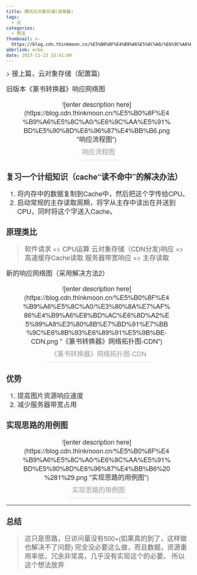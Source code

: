 ```yaml
---
title: 腾讯云对象存储(调用篇)
tags:
  - 云
categories:
  - 想法
thumbnail: >-
  https://blog.cdn.thinkmoon.cn/%E5%B0%8F%E4%B9%A6%E5%8C%A0/%E6%9C%AA%E5%91%BD%E5%90%8D%E6%96%87%E4%BB%B6.png
abbrlink: ecbe
date: 2017-11-23 15:41:09
---
```


<div style="font-family: 'Helvetica Neue' , Helvetica , Tahoma , Arial , 'Hiragino Sans GB' , STHeiti , 'Microsoft YaHei' , '微软雅黑' , 'WenQuanYi Micro Hei' , STXihei , '华文细黑' , Heiti , '黑体' , SimSun , '宋体' , Song , sans-serif; font-size: 18px; line-height: 1.33; font-weight: 100; color: #2f2f2f; word-wrap: break-word;">
<div class="preview html_preview">
> 接上篇，云对象存储（配置篇)

旧版本《篆书转换器》响应网络图

<!-- more -->

<div class="story_image_container story_block_image" style="page-break-inside: avoid; text-align: center;">
<div class="story_image" style="display: inline-block; position: relative; max-width: 80%;">![enter description here](https://blog.cdn.thinkmoon.cn/%E5%B0%8F%E4%B9%A6%E5%8C%A0/%E6%9C%AA%E5%91%BD%E5%90%8D%E6%96%87%E4%BB%B6.png "响应流程图")</div>
&nbsp;
<div class="story_image_caption " style="border-bottom: 1px solid #d9d9d9; display: inline-block; color: #999; padding: 10px;">响应流程图</div>
</div>
<div class="xiaoshujiang_element xsj_anchor" style="position: absolute;"><a class="blank_anchor_name" style="color: #0088cc; text-decoration: none;" target="_blank" name="e5a48de4b9a0e4b880e4b8aae8aea1e7bb84e79fa5e8af86efbc88cachee2809ce8afbbe4b88de591bde4b8ade2809de79a84e8a7a3e586b3e58a9ee6b395efbc89_1"></a><a id="e5a48de4b9a0e4b880e4b8aae8aea1e7bb84e79fa5e8af86efbc88cachee2809ce8afbbe4b88de591bde4b8ade2809de79a84e8a7a3e586b3e58a9ee6b395efbc89_1" class="blank_anchor_id" style="color: #0088cc; text-decoration: none; float: left; visibility: hidden;" target="_blank"></a><a class="blank_anchor_name" style="color: #0088cc; text-decoration: none;" target="_blank" name="复习一个计组知识cache读不命中的解决办法"></a><a id="复习一个计组知识cache读不命中的解决办法" class="blank_anchor_id" style="color: #0088cc; text-decoration: none; float: left; visibility: hidden;" target="_blank"></a></div>


### 复习一个计组知识（cache“读不命中”的解决办法）

1.  将内存中的数据复制到Cache中，然后把这个字传给CPU。
2.  启动常规的主存读取周期，将字从主存中读出在并送到CPU，同时将这个字送入Cache。
<div class="xiaoshujiang_element xsj_anchor" style="position: absolute;"><a class="blank_anchor_name" style="color: #0088cc; text-decoration: none;" target="_blank" name="e58e9fe79086e7b1bbe6af94_2"></a><a id="e58e9fe79086e7b1bbe6af94_2" class="blank_anchor_id" style="color: #0088cc; text-decoration: none; float: left; visibility: hidden;" target="_blank"></a><a class="blank_anchor_name" style="color: #0088cc; text-decoration: none;" target="_blank" name="原理类比"></a><a id="原理类比" class="blank_anchor_id" style="color: #0088cc; text-decoration: none; float: left; visibility: hidden;" target="_blank"></a></div>

### 原理类比

> 软件请求 =&gt; CPU运算
> 云对象存储（CDN分发)响应 =&gt; 高速缓存Cache读取
> 服务器带宽响应 =&gt; 主存读取

新的响应网络图（采用解决方法2）

<div class="story_image_container story_block_image" style="page-break-inside: avoid; text-align: center;">
<div class="story_image" style="display: inline-block; position: relative; max-width: 80%;">![enter description here](https://blog.cdn.thinkmoon.cn/%E5%B0%8F%E4%B9%A6%E5%8C%A0/%E3%80%8A%E7%AF%86%E4%B9%A6%E8%BD%AC%E6%8D%A2%E5%99%A8%E3%80%8B%E7%BD%91%E7%BB%9C%E6%8B%93%E6%89%91%E5%9B%BE-CDN.png "《篆书转换器》网络拓扑图-CDN")</div>
&nbsp;
<div class="story_image_caption " style="border-bottom: 1px solid #d9d9d9; display: inline-block; color: #999; padding: 10px;">《篆书转换器》网络拓扑图-CDN</div>
</div>
<div class="xiaoshujiang_element xsj_anchor" style="position: absolute;"><a class="blank_anchor_name" style="color: #0088cc; text-decoration: none;" target="_blank" name="e4bc98e58abf_3"></a><a id="e4bc98e58abf_3" class="blank_anchor_id" style="color: #0088cc; text-decoration: none; float: left; visibility: hidden;" target="_blank"></a><a class="blank_anchor_name" style="color: #0088cc; text-decoration: none;" target="_blank" name="优势"></a><a id="优势" class="blank_anchor_id" style="color: #0088cc; text-decoration: none; float: left; visibility: hidden;" target="_blank"></a></div>

### 优势

1.  提高图片资源响应速度
2.  减少服务器带宽占用
<div class="xiaoshujiang_element xsj_anchor" style="position: absolute;"><a class="blank_anchor_name" style="color: #0088cc; text-decoration: none;" target="_blank" name="e5ae9ee78eb0e6809de8b7afe79a84e794a8e4be8be59bbe_4"></a><a id="e5ae9ee78eb0e6809de8b7afe79a84e794a8e4be8be59bbe_4" class="blank_anchor_id" style="color: #0088cc; text-decoration: none; float: left; visibility: hidden;" target="_blank"></a><a class="blank_anchor_name" style="color: #0088cc; text-decoration: none;" target="_blank" name="实现思路的用例图"></a><a id="实现思路的用例图" class="blank_anchor_id" style="color: #0088cc; text-decoration: none; float: left; visibility: hidden;" target="_blank"></a></div>

### 实现思路的用例图

<div class="story_image_container story_block_image" style="page-break-inside: avoid; text-align: center;">
<div class="story_image" style="display: inline-block; position: relative; max-width: 80%;">![enter description here](https://blog.cdn.thinkmoon.cn/%E5%B0%8F%E4%B9%A6%E5%8C%A0/%E6%9C%AA%E5%91%BD%E5%90%8D%E6%96%87%E4%BB%B6%20%281%29.png "实现思路的用例图")</div>
&nbsp;
<div class="story_image_caption " style="border-bottom: 1px solid #d9d9d9; display: inline-block; color: #999; padding: 10px;">实现思路的用例图</div>
</div>

* * *

<div class="xiaoshujiang_element xsj_anchor" style="position: absolute;"><a class="blank_anchor_name" style="color: #0088cc; text-decoration: none;" target="_blank" name="e680bbe7bb93_5"></a><a id="e680bbe7bb93_5" class="blank_anchor_id" style="color: #0088cc; text-decoration: none; float: left; visibility: hidden;" target="_blank"></a><a class="blank_anchor_name" style="color: #0088cc; text-decoration: none;" target="_blank" name="总结"></a><a id="总结" class="blank_anchor_id" style="color: #0088cc; text-decoration: none; float: left; visibility: hidden;" target="_blank"></a></div>

### 总结

> 这只是思路，日访问量没有500+(如果真的到了，这样做也解决不了问题)
> 完全没必要这么做，而且数据，资源重用率低，冗余非常高，几乎没有实现这个的必要。
> 所以这个想法放弃
</div>
</div>

